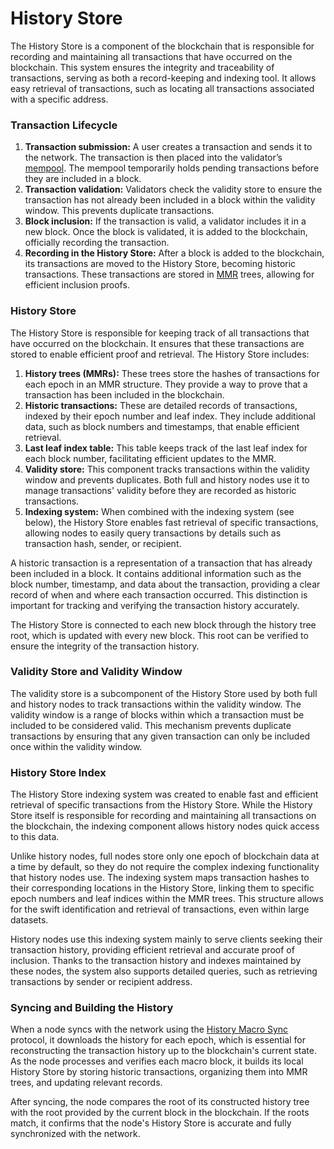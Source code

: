 # History Store

The History Store is a component of the blockchain that is responsible for recording and maintaining all transactions that have occurred on the blockchain. This system ensures the integrity and traceability of transactions, serving as both a record-keeping and indexing tool. It allows easy retrieval of transactions, such as locating all transactions associated with a specific address.

### Transaction Lifecycle

1. **Transaction submission:** A user creates a transaction and sends it to the network. The transaction is then placed into the validator’s [mempool](/protocol/storage/mempool). The mempool temporarily holds pending transactions before they are included in a block.
2. **Transaction validation:** Validators check the validity store to ensure the transaction has not already been included in a block within the validity window. This prevents duplicate transactions.
3. **Block inclusion:** If the transaction is valid, a validator includes it in a new block. Once the block is validated, it is added to the blockchain, officially recording the transaction.
4. **Recording in the History Store:** After a block is added to the blockchain, its transactions are moved to the History Store, becoming historic transactions. These transactions are stored in [MMR](/protocol/storage/merkle-trees#merkle-mountain-range) trees, allowing for efficient inclusion proofs.

### History Store

The History Store is responsible for keeping track of all transactions that have occurred on the blockchain. It ensures that these transactions are stored to enable efficient proof and retrieval. The History Store includes:

1. **History trees (MMRs):** These trees store the hashes of transactions for each epoch in an MMR structure. They provide a way to prove that a transaction has been included in the blockchain.
2. **Historic transactions:** These are detailed records of transactions, indexed by their epoch number and leaf index. They include additional data, such as block numbers and timestamps, that enable efficient retrieval.
3. **Last leaf index table:** This table keeps track of the last leaf index for each block number, facilitating efficient updates to the MMR.
4. **Validity store:** This component tracks transactions within the validity window and prevents duplicates. Both full and history nodes use it to manage transactions' validity before they are recorded as historic transactions.
5. **Indexing system:** When combined with the indexing system (see below), the History Store enables fast retrieval of specific transactions, allowing nodes to easily query transactions by details such as transaction hash, sender, or recipient.

A historic transaction is a representation of a transaction that has already been included in a block. It contains additional information such as the block number, timestamp, and data about the transaction, providing a clear record of when and where each transaction occurred. This distinction is important for tracking and verifying the transaction history accurately.

The History Store is connected to each new block through the history tree root, which is updated with every new block. This root can be verified to ensure the integrity of the transaction history.

### Validity Store and Validity Window

The validity store is a subcomponent of the History Store used by both full and history nodes to track transactions within the validity window. The validity window is a range of blocks within which a transaction must be included to be considered valid. This mechanism prevents duplicate transactions by ensuring that any given transaction can only be included once within the validity window.

### History Store Index

The History Store indexing system was created to enable fast and efficient retrieval of specific transactions from the History Store. While the History Store itself is responsible for recording and maintaining all transactions on the blockchain, the indexing component allows history nodes quick access to this data.

Unlike history nodes, full nodes store only one epoch of blockchain data at a time by default, so they do not require the complex indexing functionality that history nodes use. The indexing system maps transaction hashes to their corresponding locations in the History Store, linking them to specific epoch numbers and leaf indices within the MMR trees. This structure allows for the swift identification and retrieval of transactions, even within large datasets.

History nodes use this indexing system mainly to serve clients seeking their transaction history, providing efficient retrieval and accurate proof of inclusion. Thanks to the transaction history and indexes maintained by these nodes, the system also supports detailed queries, such as retrieving transactions by sender or recipient address.

### Syncing and Building the History

When a node syncs with the network using the [History Macro Sync](/protocol/node-sync/macro-sync/history-macro-sync) protocol, it downloads the history for each epoch, which is essential for reconstructing the transaction history up to the blockchain's current state. As the node processes and verifies each macro block, it builds its local History Store by storing historic transactions, organizing them into MMR trees, and updating relevant records.

After syncing, the node compares the root of its constructed history tree with the root provided by the current block in the blockchain. If the roots match, it confirms that the node's History Store is accurate and fully synchronized with the network.
